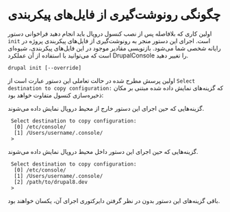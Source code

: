 # چگونگی رونوشت‌گیری از فایل‌های پیکربندی
اولین کاری که بلافاصله پس از نصب کنسول دروپال باید انجام دهید فراخوانی دستور `init` است. اجرای این دستور منجر به رونوشت‌گیری از فایل‌های پیکربندی پروژه در رایانه شخصی شما می‌شود. بازنویسی مقادیر موجود در این فایل‌های پیکربندی، شیوه‌ای است که می‌توانید با استفاده از آن عملکرد DrupalConsole را تغییر دهید.
 
```
drupal init [--override]
```

اولین پرسش مطرح شده در حالت تعاملی این دستور عبارت است از `Select destination to copy configuration:` که گزینه‌های نمایش داده شده مبتنی بر مکان ذخیره‌سازی کنسول متفاوت خواهد بود:

گزینه‌هایی که حین اجرای این دستور خارج از محیط دروپال نمایش داده می‌شوند.
```
 Select destination to copy configuration:
  [0] /etc/console/
  [1] /Users/username/.console/
 >
```

گزینه‌هایی که حین اجرای این دستور داخل محیط دروپال نمایش داده می‌شوند.
```
 Select destination to copy configuration:
  [0] /etc/console/
  [1] /Users/username/.console/
  [2] /path/to/drupal8.dev
 >
```

باقی گزینه‌های این دستور بدون در نظر گرفتن دایرکتوری اجرای آن، یکسان خواهند بود.
